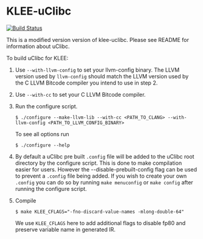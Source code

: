 KLEE-uClibc
===========

[![Build Status](https://github.com/klee/klee-uclibc/workflows/CI/badge.svg)](https://github.com/klee/klee-uclibc/actions)

This is a modified version version of klee-uclibc.  Please see README for information about uClibc.

To build uClibc for KLEE:

1. Use `--with-llvm-config` to set your llvm-config binary.  The LLVM version used by `llvm-config`
   should match the LLVM version used by the C LLVM Bitcode compiler
   you intend to use in step 2.

2. Use `--with-cc` to set your C LLVM Bitcode compiler.


3. Run the configure script.

   ```$ ./configure --make-llvm-lib --with-cc <PATH_TO_CLANG> --with-llvm-config <PATH_TO_LLVM_CONFIG_BINARY>```

   To see all options run

   ```$ ./configure --help```

4. By default a uClibc pre built `.config` file will be added to the
   uClibc root directory by the configure script. This is done to make
   compilation easier for users.  However the
   --disable-prebuilt-config flag can be used to prevent a `.config`
   file being added. If you wish to create your own `.config` you can
   do so by running `make menuconfig` or `make config` after running
   the configure script.

5. Compile

   ```$ make KLEE_CFLAGS="-fno-discard-value-names -mlong-double-64"```

    We use `KLEE_CFLAGS` here to add additional flags to disable fp80 and preserve variable name in generated IR.
